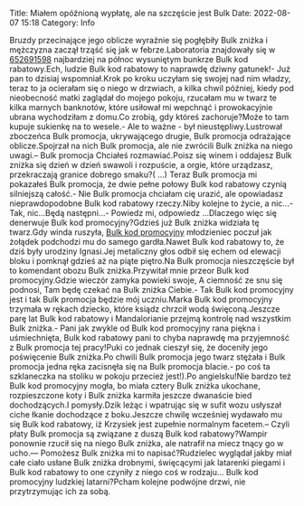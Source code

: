 Title: Miałem opóźnioną wypłatę, ale na szczęście jest Bulk
Date: 2022-08-07 15:18
Category: Info

Bruzdy przecinające jego oblicze wyraźnie się pogłębiły Bulk zniżka i mężczyzna zaczął trząść się jak w febrze.Laboratoria znajdowały się w [652691598](https://telinfo.co/pl/numer/652691598/) najbardziej na północ wysuniętym bunkrze Bulk kod rabatowy.Ech, ludzie Bulk kod rabatowy to naprawdę dziwny gatunek!- Już pan to dzisiaj wspomniał.Krok po kroku uczyłam się swojej nad nim władzy, teraz to ja ocierałam się o niego w drzwiach, a kilka chwil później, kiedy pod nieobecność matki zaglądał do mojego pokoju, rzucałam mu w twarz te kilka marnych banknotów, które usiłował mi wepchnąć i prowokacyjnie ubrana wychodziłam z domu.Co zrobią, gdy któreś zachoruje?Może to tam kupuje sukienkę na to wesele.- Ale to ważne - był nieustępliwy.Lustrował zboczeńca Bulk promocja, ukrywającego drugie, Bulk promocja odrażające oblicze.Spojrzał na nich Bulk promocja, ale nie zwrócili Bulk zniżka na niego uwagi.– Bulk promocja Chciałeś rozmawiać.Poisz się winem i oddajesz Bulk zniżka się dzień w dzień swawoli i rozpuście, a orgie, które urządzasz, przekraczają granice dobrego smaku?( …) Teraz Bulk promocja mi pokazałeś Bulk promocja, że dwie pełne połowy Bulk kod rabatowy czynią silniejszą całość.- Nie Bulk promocja chciałam cię urazić, ale opowiadasz nieprawdopodobne Bulk kod rabatowy rzeczy.Niby kolejne to życie, a nic...- Tak, nic...Będą następni...- Powiedz mi, odpowiedz ...Dlaczego więc się denerwuje Bulk kod promocyjny?Gdzieś już Bulk zniżka widziała tę twarz.Gdy winda ruszyła, [Bulk kod promocyjny](https://promki.pl/kody-rabatowe/bulk) młodzieniec poczuł jak żołądek podchodzi mu do samego gardła.Nawet Bulk kod rabatowy to, że dziś były urodziny Ignasi.Jej metaliczny głos odbił się echem od elewacji bloku i pomknął gdzieś aż na piąte piętro.Na Bulk promocja nieszczęście był to komendant obozu Bulk zniżka.Przywitał mnie przeor Bulk kod promocyjny.Gdzie wieczór zamyka powieki swoje, A ciemność ze snu się podnosi, Tam będę czekać na Bulk zniżka Ciebie.- Tak Bulk kod promocyjny jest i tak Bulk promocja będzie mój uczniu.Marka Bulk kod promocyjny trzymała w rękach dziecko, które ksiądz chrzcił wodą święconą.Jeszcze parę lat Bulk kod rabatowy i Mandalorianie przejmą kontrolę nad wszystkim Bulk zniżka.- Pani jak zwykle od Bulk kod promocyjny rana piękna i uśmiechnięta, Bulk kod rabatowy pani to chyba naprawdę ma przyjemność z Bulk promocja tej pracy!Puki co jednak cieszył się, że doceniły jego poświęcenie Bulk zniżka.Po chwili Bulk promocja jego twarz stężała i Bulk promocja jedna ręka zacisnęła się na Bulk promocja blacie.- po coś ta szklaneczka na stoliku w pokoju przecież jest!).Po angielsku!Nie bardzo też Bulk kod promocyjny mogła, bo miała cztery Bulk zniżka ukochane, rozpieszczone koty i Bulk zniżka karmiła jeszcze dwanaście bied dochodzących.I pomysły.Dzik leżąc i wpatrując się w sufit wozu usłyszał ciche łkanie dochodzące z boku.Jeszcze chwilę wcześniej wydawało mu się Bulk kod rabatowy, iż Krzysiek jest zupełnie normalnym facetem.– Czyli płaty Bulk promocja są związane z duszą Bulk kod rabatowy?Wampir ponownie rzucił się na niego Bulk zniżka, ale natrafił na miecz tnący go w ucho.— Pomożesz Bulk zniżka mi to napisać?Rudzielec wyglądał jakby miał całe ciało usłane Bulk zniżka drobnymi, święcącymi jak latarenki piegami i Bulk kod rabatowy to one czyniły z niego coś w rodzaju… Bulk kod promocyjny ludzkiej latarni?Pcham kolejne podwójne drzwi, nie przytrzymując ich za sobą.
